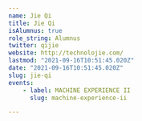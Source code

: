 ```yaml
---
name: Jie Qi
title: Jie Qi
isAlumnus: true
role_string: Alumnus
twitter: qijie
website: http://technolojie.com/
lastmod: "2021-09-16T10:51:45.020Z"
date: "2021-09-16T10:51:45.020Z"
slug: jie-qi
events:
    - label: MACHINE EXPERIENCE II
      slug: machine-experience-ii

---
```


